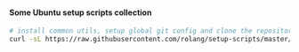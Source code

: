 #### Some Ubuntu setup scripts collection
```bash
# install common utils, setup global git config and clone the repository into ~/setup-scripts
curl -sL https://raw.githubusercontent.com/rolang/setup-scripts/master/init.sh | GIT_USERNAME="My Name" GIT_USEREMAIL="foo@bar" bash -
```
